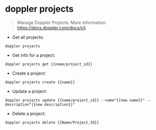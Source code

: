 # doppler projects

> Manage Doppler Projects.
> More information: <https://docs.doppler.com/docs/cli>.

- Get all projects:

`doppler projects`

- Get info for a project:

`doppler projects get {{name/project_id}}`

- Create a project:

`doppler projects create {{name}}`

- Update a project:

`doppler projects update {{name/project_id}} --name"{{new name}}" --description"{{new description}}"`

- Delete a project:

`doppler projects delete {{Name/Project_Id}}`

